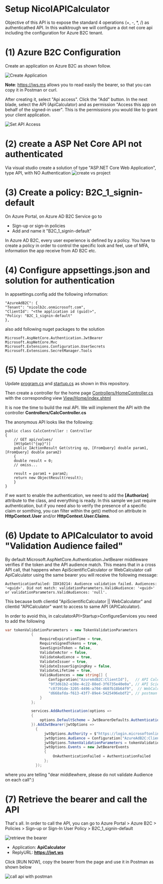 # Setup NicolAPICalculator

Objective of this API is to expose the standard 4 operations (+, -, *, /) as authenticathed API.
In this walktrough we will configure a dot net core api including the configuration for Azure B2C tenant.


# (1) Azure B2C Configuration
Create an application on Azure B2C as shown follow.

![Create Application](assets/img03.png)
  
**Note**: https://jws.ms allows you to read easily the bearer, so that you can copy it in Postman or curl.

After creating it, select "Api access". Click the "Add" button. In the next blade, select the API (ApiCalculator) and as permission "Access this app on behalf of the signed-in user". This is the permissions you would like to grant your client application.

![Set API Access](assets/img11.png)

# (2) create a ASP Net Core API not authenticated
Via visual studio create a solution of type "ASP.NET Core Web Application", type API, with NO Authentication
![create vs project](assets/img04.png)


# (3) Create a policy: B2C\_1\_signin-default

On Azure Portal, on Azure AD B2C Service go to

* Sign-up or sign-in policies
* Add and name it "B2C\_1\_signin-default"


In Azure AD B2C, every user experience is defined by a policy. You have to create a policy in order to control the specific look and feel, use of MFA, information the app receive from AD B2C etc.

# (4) Configure appsettings.json and solution for authentication

In appsettings.config add the following information:

	"AzureAdB2C": {
	"Tenant": "nicolb2c.onmicrosoft.com",
	"ClientId": "<the application id (guid)>",
	"Policy: "B2C_1_signin-default"
	},

also add following nuget packages to the solution

	Microsoft.AspNetCore.Authentication.JwtBearer
	Microsoft.AspNetCore.Mvc
	Microsoft.Extensions.Configuration.UserSecrets
	Microsoft.Extensions.SecretManager.Tools

# (5) Update the code 

Update [program.cs](nicold.playground/nicold.APICalculator/program.cs) and [startup.cs](nicold.playground/nicold.APICalculator/startup.cs) as shown in this repository. 

Then create a controller for the home page [Controllers/HomeController.cs](nicold.playground/nicold.APICalculator/Controllers/HomeController.cs) with the corresponding view [View/Home/index.shtml](nicold.playground/nicold.APICalculator/View/Home/index.shtml)

It is noe the time to build the real API. We will implement the API with the controller **Controllers/CalcController.cs**

The anonymous API looks like the following:

	public class CalcController : Controller
	{
		// GET api/values/
		[HttpGet("{op}")]
		public IActionResult Get(string op, [FromQuery] double param1, [FromQuery] double param2)
		{
		double result = 0;
		// omiss...

		result = param1 + param2;
		return new ObjectResult(result);
		}
	}

if we want to enable the authentication, we need to add the **\[Authorize\]** attribute to the class, and everything is ready. In this sample we just require authentication, but if you need also to verify the presence of a specific claim or somthing, you can filter within the get() method on attribute in **HttpContext.User** and/or **HttpContext.User.Claims**.

# (6) Update to APICalculator to avoid "Validation Audience failed"

By default Microsoft.AspNetCore.Authentication.JwtBearer middleware verifies if the token and the API audience match. This means that in a cross API call, that happens when ApiScientificCalculator or WebCalculator call ApiCalculator using the same bearer you will receive the following message:

	AuthenticationFailed: IDX10214: Audience validation failed. Audiences: '<guid>'. Did not match: validationParameters.ValidAudience: '<guid>' or validationParameters.ValidAudiences: 'null'.

This because both clientid "ApiScientificCalculator || WebCalculator" and clientid "APICalculator" want to access to same API (APICalculator).

In order to avoid this, in calculatorAPI>Startup>ConfigureServices you need to add the following

```csharp
var tokenValidationParameters = new TokenValidationParameters
            {
                RequireExpirationTime = true,
                RequireSignedTokens = true,
                SaveSigninToken = false,
                ValidateActor = false,
                ValidateAudience = true,
                ValidateIssuer = true,
                ValidateIssuerSigningKey = false,
                ValidateLifetime = true,
                ValidAudiences = new string[] {
                    Configuration["AzureAdB2C:ClientId"],   // API Calculator
                    "9f3d61b2-e38e-4c22-88ed-3f6735e40e0a", // API Scientific Calculator
                    "c07391de-3205-4496-a704-4607b18b64f9",  // WebCalculator 
                    "d668afda-f613-43f7-89e4-5425496ebdf2", // postman
                }
            };

            services.AddAuthentication(options =>
            {
                options.DefaultScheme = JwtBearerDefaults.AuthenticationScheme;
            }).AddJwtBearer(jwtOptions =>
              {
                  jwtOptions.Authority = $"https://login.microsoftonline.com/tfp/{Configuration["AzureAdB2C:Tenant"]}/{Configuration["AzureAdB2C:Policy"]}/v2.0/";
                  jwtOptions.Audience = Configuration["AzureAdB2C:ClientId"];
                  jwtOptions.TokenValidationParameters = tokenValidationParameters;
                  jwtOptions.Events = new JwtBearerEvents
                  {
                      OnAuthenticationFailed = AuthenticationFailed
                  };
              });

```

where you are telling "dear middlewhere, please do not validate Audience on each call":)

# (7) Retrieve the bearer and call the API
That's all. In order to call the API, you can go to Azure Portal > Azure B2C > Policies > Sign-up or Sign-In User Policy > B2C_1_signin-default

![retrieve the bearer](assets/img10.png)

* Application: **ApiCalculator**
* ReplyURL: **https://jwt.ws**

Click [RUN NOW], copy the bearer from the page and use it in Postman as shown below

![call api with postman](assets/img05.png)

